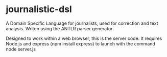 # journalistic-dsl
A Domain Specific Language for journalists, used for correction and text analysis.
Writen using the ANTLR parser generator.

Designed to work within a web browser, this is the server code. It requires Node.js and express (npm install express) to launch with the command node server.js

